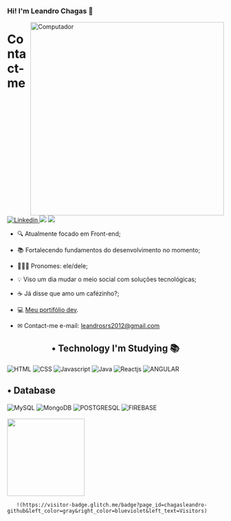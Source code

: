 ### Hi! I'm Leandro Chagas 🤙
<img src="https://raw.githubusercontent.com/MicaelliMedeiros/micaellimedeiros/master/image/computer-illustration.png" min-width="400px" max-width="400px"       width="450px" align="right" alt="Computador">
<h1>Contact-me</h1>
        <a href="https://www.linkedin.com/in/leandro-chagas-b2264b91//" target="_blank">
            <img alt="Linkedin" src="https://img.shields.io/badge/LinkedIn-0077B5?style=for-the-badge&logo=linkedin&logoColor=white">
        </a>
        <a href = "mailto:leandrosrs2012@gmail.com"><img src="https://img.shields.io/badge/-Gmail-%23333?style=for-the-badge&logo=gmail&logoColor=white"            target="_blank"></a>
        <a href="https://instagram.com/leandro_tchep" target="_blank"><img src="https://img.shields.io/badge/-Instagram-%23E4405F?style=for-the-                      badge&logo=instagram&logoColor=white" target="_blank"></a>
    
</br>

- 🔍 Atualmente focado em Front-end;
- 📚 Fortalecendo fundamentos do desenvolvimento no momento;
- 🙋🏾‍♂️ Pronomes: ele/dele;
- 💡 Viso um dia mudar o meio social com soluções tecnológicas;
- ☕ Já disse que amo um cafézinho?;
- 💻 <a href="https://my-portfolio-gray-ten.vercel.app/">Meu portifólio dev</a>.

- ✉ Contact-me e-mail: leandrosrs2012@gmail.com
<div align="center">
<h2> • Technology I'm Studying 📚</h2>
</div>
     <div style="display: inline_block">
        <img align="center" alt="HTML"
            src="https://img.shields.io/badge/HTML5-E34F26?style=for-the-badge&logo=html5&logoColor=white">
        <img align="center" alt="CSS"
            src="https://img.shields.io/badge/CSS3-1572B6?style=for-the-badge&logo=css3&logoColor=white">
        <img align="center" alt="Javascript"
            src="https://img.shields.io/badge/JavaScript-323330?style=for-the-badge&logo=javascript&logoColor=F7DF1E">
        <img align="center" alt="Java"            
             src="https://img.shields.io/badge/Java-black?style=for-the-badge&logo=Java&logoColor=white">
        <img align="center" alt="Reactjs"
            src="https://img.shields.io/badge/react-%2320232a.svg?style=for-the-badge&logo=react&logoColor=%2361DAFB">
        <img align="center" alt="ANGULAR"
            src="https://img.shields.io/badge/ANGULAR-E34F26?style=for-the-badge&logo=angular&logoColor=white">
     </div>
<div>
    <h2> • Database</h2>
</div>          
     <div style="dispaly: inline_block">
        <img align="center" alt="MySQL"
            src="https://img.shields.io/badge/MySQL-00000F?style=for-the-badge&logo=mysql&logoColor=white">
        <img align="center" alt="MongoDB"
            src="https://img.shields.io/badge/MongoDB-008000?style=for-the-badge&logo=mongodb&logoColor=white">
         <img align="center" alt="POSTGRESQL"
            src="https://img.shields.io/badge/postgres-%23316192.svg?style=for-the-badge&logo=postgresql&logoColor=white">
        <img align="center" alt="FIREBASE"
            src="https://img.shields.io/badge/firebase-%23039BE5.svg?style=for-the-badge&logo=firebase">
        <br></br>
    </div>
  <img height="180em" src="https://github-readme-stats.vercel.app/api/top-langs/?username=chagasleandro&layout=compact&langs_count=5&theme=dracula"/>
</div>
   
       !(https://visitor-badge.glitch.me/badge?page_id=chagasleandro-github&left_color=gray&right_color=blueviolet&left_text=Visitors)
 
